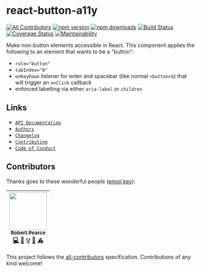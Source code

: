 # react-button-a11y
[![All Contributors](https://img.shields.io/badge/all_contributors-1-orange.svg?style=flat-square)](#contributors)
[![npm version](https://img.shields.io/npm/v/react-button-a11y.svg)](https://www.npmjs.com/package/react-button-a11y) [![npm downloads](https://img.shields.io/npm/dm/react-button-a11y.svg)](https://www.npmjs.com/package/react-button-a11y) [![Build Status](https://travis-ci.org/rpearce/react-button-a11y.svg?branch=master)](https://travis-ci.org/rpearce/react-button-a11y) [![Coverage Status](https://coveralls.io/repos/github/rpearce/react-button-a11y/badge.svg?branch=master)](https://coveralls.io/github/rpearce/react-button-a11y?branch=master) [![Maintainability](https://api.codeclimate.com/v1/badges/8e4debef4b9f0e8acd6e/maintainability)](https://codeclimate.com/github/rpearce/react-button-a11y/maintainability)

Make non-button elements accessible in React. This component applies the
following to an element that wants to be a "button":
  * `role="button"`
  * `tabIndex="0"`
  * `onKeyDown` listener for enter and spacebar (like normal `<button>`s) that
    will trigger an `onClick` callback
  * enforced labelling via either `aria-label` or `children`

## Links
* [`API Documentation`](./API.md)
* [`Authors`](./AUTHORS)
* [`Changelog`](./CHANGELOG.md)
* [`Contributing`](./CONTRIBUTING.md)
* [`Code of Conduct`](./CODE_OF_CONDUCT.md)

## Contributors

Thanks goes to these wonderful people ([emoji key](https://github.com/kentcdodds/all-contributors#emoji-key)):

<!-- ALL-CONTRIBUTORS-LIST:START - Do not remove or modify this section -->
<!-- prettier-ignore -->
| [<img src="https://avatars2.githubusercontent.com/u/592876?v=4" width="100px;"/><br /><sub><b>Robert Pearce</b></sub>](https://robertwpearce.com)<br />[💻](https://github.com/rpearce/react-button-a11y/commits?author=rpearce "Code") [📖](https://github.com/rpearce/react-button-a11y/commits?author=rpearce "Documentation") [💡](#example-rpearce "Examples") [🤔](#ideas-rpearce "Ideas, Planning, & Feedback") [⚠️](https://github.com/rpearce/react-button-a11y/commits?author=rpearce "Tests") |
| :---: |
<!-- ALL-CONTRIBUTORS-LIST:END -->

This project follows the [all-contributors](https://github.com/kentcdodds/all-contributors) specification. Contributions of any kind welcome!
